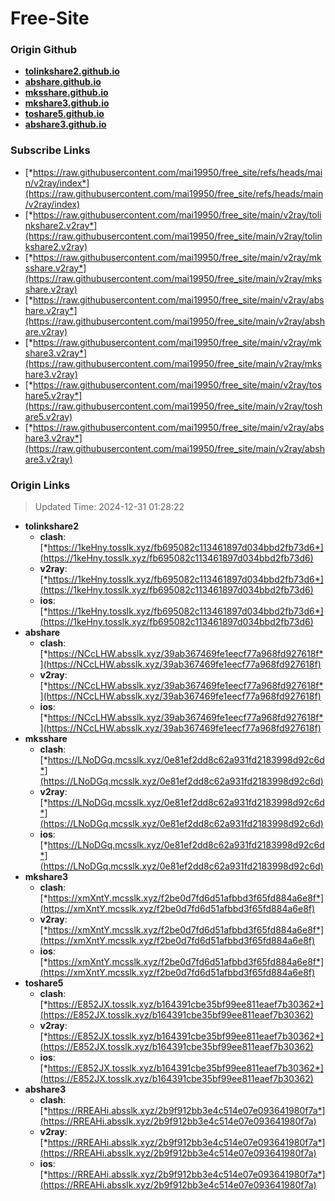 # Free-Site

### Origin Github

- [**tolinkshare2.github.io**](https://github.com/tolinkshare2/tolinkshare2.github.io)
- [**abshare.github.io**](https://github.com/abshare/abshare.github.io)
- [**mksshare.github.io**](https://github.com/mksshare/mksshare.github.io)
- [**mkshare3.github.io**](https://github.com/mkshare3/mkshare3.github.io)
- [**toshare5.github.io**](https://github.com/toshare5/toshare5.github.io)
- [**abshare3.github.io**](https://github.com/abshare3/abshare3.github.io)

### Subscribe Links

- [*https://raw.githubusercontent.com/mai19950/free_site/refs/heads/main/v2ray/index*](https://raw.githubusercontent.com/mai19950/free_site/refs/heads/main/v2ray/index)
- [*https://raw.githubusercontent.com/mai19950/free_site/main/v2ray/tolinkshare2.v2ray*](https://raw.githubusercontent.com/mai19950/free_site/main/v2ray/tolinkshare2.v2ray)
- [*https://raw.githubusercontent.com/mai19950/free_site/main/v2ray/mksshare.v2ray*](https://raw.githubusercontent.com/mai19950/free_site/main/v2ray/mksshare.v2ray)
- [*https://raw.githubusercontent.com/mai19950/free_site/main/v2ray/abshare.v2ray*](https://raw.githubusercontent.com/mai19950/free_site/main/v2ray/abshare.v2ray)
- [*https://raw.githubusercontent.com/mai19950/free_site/main/v2ray/mkshare3.v2ray*](https://raw.githubusercontent.com/mai19950/free_site/main/v2ray/mkshare3.v2ray)
- [*https://raw.githubusercontent.com/mai19950/free_site/main/v2ray/toshare5.v2ray*](https://raw.githubusercontent.com/mai19950/free_site/main/v2ray/toshare5.v2ray)
- [*https://raw.githubusercontent.com/mai19950/free_site/main/v2ray/abshare3.v2ray*](https://raw.githubusercontent.com/mai19950/free_site/main/v2ray/abshare3.v2ray)

### Origin Links

> Updated Time: 2024-12-31 01:28:22

- **tolinkshare2**
  - **clash**: [*https://1keHny.tosslk.xyz/fb695082c113461897d034bbd2fb73d6*](https://1keHny.tosslk.xyz/fb695082c113461897d034bbd2fb73d6)
  - **v2ray**: [*https://1keHny.tosslk.xyz/fb695082c113461897d034bbd2fb73d6*](https://1keHny.tosslk.xyz/fb695082c113461897d034bbd2fb73d6)
  - **ios**: [*https://1keHny.tosslk.xyz/fb695082c113461897d034bbd2fb73d6*](https://1keHny.tosslk.xyz/fb695082c113461897d034bbd2fb73d6)
- **abshare**
  - **clash**: [*https://NCcLHW.absslk.xyz/39ab367469fe1eecf77a968fd927618f*](https://NCcLHW.absslk.xyz/39ab367469fe1eecf77a968fd927618f)
  - **v2ray**: [*https://NCcLHW.absslk.xyz/39ab367469fe1eecf77a968fd927618f*](https://NCcLHW.absslk.xyz/39ab367469fe1eecf77a968fd927618f)
  - **ios**: [*https://NCcLHW.absslk.xyz/39ab367469fe1eecf77a968fd927618f*](https://NCcLHW.absslk.xyz/39ab367469fe1eecf77a968fd927618f)
- **mksshare**
  - **clash**: [*https://LNoDGq.mcsslk.xyz/0e81ef2dd8c62a931fd2183998d92c6d*](https://LNoDGq.mcsslk.xyz/0e81ef2dd8c62a931fd2183998d92c6d)
  - **v2ray**: [*https://LNoDGq.mcsslk.xyz/0e81ef2dd8c62a931fd2183998d92c6d*](https://LNoDGq.mcsslk.xyz/0e81ef2dd8c62a931fd2183998d92c6d)
  - **ios**: [*https://LNoDGq.mcsslk.xyz/0e81ef2dd8c62a931fd2183998d92c6d*](https://LNoDGq.mcsslk.xyz/0e81ef2dd8c62a931fd2183998d92c6d)
- **mkshare3**
  - **clash**: [*https://xmXntY.mcsslk.xyz/f2be0d7fd6d51afbbd3f65fd884a6e8f*](https://xmXntY.mcsslk.xyz/f2be0d7fd6d51afbbd3f65fd884a6e8f)
  - **v2ray**: [*https://xmXntY.mcsslk.xyz/f2be0d7fd6d51afbbd3f65fd884a6e8f*](https://xmXntY.mcsslk.xyz/f2be0d7fd6d51afbbd3f65fd884a6e8f)
  - **ios**: [*https://xmXntY.mcsslk.xyz/f2be0d7fd6d51afbbd3f65fd884a6e8f*](https://xmXntY.mcsslk.xyz/f2be0d7fd6d51afbbd3f65fd884a6e8f)
- **toshare5**
  - **clash**: [*https://E852JX.tosslk.xyz/b164391cbe35bf99ee811eaef7b30362*](https://E852JX.tosslk.xyz/b164391cbe35bf99ee811eaef7b30362)
  - **v2ray**: [*https://E852JX.tosslk.xyz/b164391cbe35bf99ee811eaef7b30362*](https://E852JX.tosslk.xyz/b164391cbe35bf99ee811eaef7b30362)
  - **ios**: [*https://E852JX.tosslk.xyz/b164391cbe35bf99ee811eaef7b30362*](https://E852JX.tosslk.xyz/b164391cbe35bf99ee811eaef7b30362)
- **abshare3**
  - **clash**: [*https://RREAHi.absslk.xyz/2b9f912bb3e4c514e07e093641980f7a*](https://RREAHi.absslk.xyz/2b9f912bb3e4c514e07e093641980f7a)
  - **v2ray**: [*https://RREAHi.absslk.xyz/2b9f912bb3e4c514e07e093641980f7a*](https://RREAHi.absslk.xyz/2b9f912bb3e4c514e07e093641980f7a)
  - **ios**: [*https://RREAHi.absslk.xyz/2b9f912bb3e4c514e07e093641980f7a*](https://RREAHi.absslk.xyz/2b9f912bb3e4c514e07e093641980f7a)
